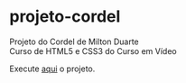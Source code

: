 # projeto-cordel
Projeto do Cordel de Milton Duarte<br>
Curso de HTML5 e CSS3 do Curso em Vídeo
 
Execute <a href="https://nanafonseca.github.io/projeto-cordel/">aqui</a></li> o projeto.
